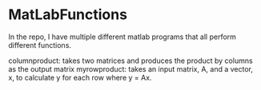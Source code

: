 # MatLabFunctions

In the repo, I have multiple different matlab programs that all perform different functions.

columnproduct: takes two matrices and produces the product by columns as the output matrix
myrowproduct: takes an input matrix, A, and a vector, x, to calculate y for each row where y = Ax.
